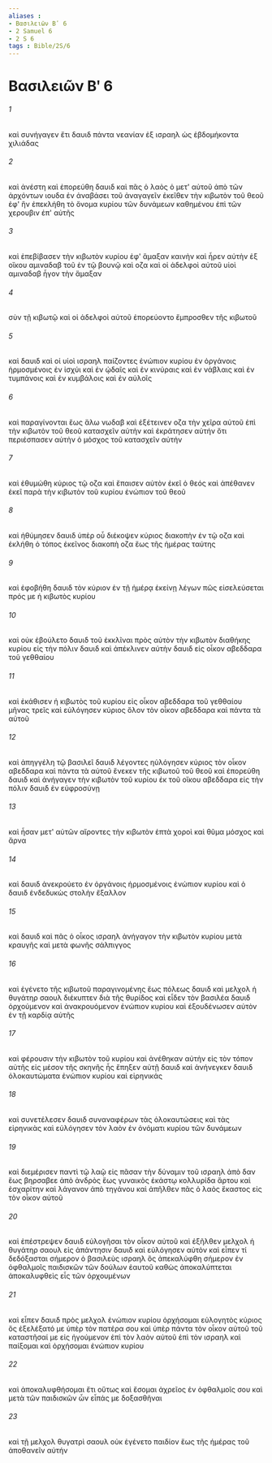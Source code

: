 ```yaml
---
aliases : 
- Βασιλειῶν Βʹ 6
- 2 Samuel 6
- 2 S 6
tags : Bible/2S/6
---
```


# Βασιλειῶν Βʹ 6

###### 1
καὶ συνήγαγεν ἔτι δαυιδ πάντα νεανίαν ἐξ ισραηλ ὡς ἑβδομήκοντα χιλιάδας
###### 2
καὶ ἀνέστη καὶ ἐπορεύθη δαυιδ καὶ πᾶς ὁ λαὸς ὁ μετ' αὐτοῦ ἀπὸ τῶν ἀρχόντων ιουδα ἐν ἀναβάσει τοῦ ἀναγαγεῖν ἐκεῖθεν τὴν κιβωτὸν τοῦ θεοῦ ἐφ' ἣν ἐπεκλήθη τὸ ὄνομα κυρίου τῶν δυνάμεων καθημένου ἐπὶ τῶν χερουβιν ἐπ' αὐτῆς
###### 3
καὶ ἐπεβίβασεν τὴν κιβωτὸν κυρίου ἐφ' ἅμαξαν καινὴν καὶ ἦρεν αὐτὴν ἐξ οἴκου αμιναδαβ τοῦ ἐν τῷ βουνῷ καὶ οζα καὶ οἱ ἀδελφοὶ αὐτοῦ υἱοὶ αμιναδαβ ἦγον τὴν ἅμαξαν
###### 4
σὺν τῇ κιβωτῷ καὶ οἱ ἀδελφοὶ αὐτοῦ ἐπορεύοντο ἔμπροσθεν τῆς κιβωτοῦ
###### 5
καὶ δαυιδ καὶ οἱ υἱοὶ ισραηλ παίζοντες ἐνώπιον κυρίου ἐν ὀργάνοις ἡρμοσμένοις ἐν ἰσχύι καὶ ἐν ᾠδαῖς καὶ ἐν κινύραις καὶ ἐν νάβλαις καὶ ἐν τυμπάνοις καὶ ἐν κυμβάλοις καὶ ἐν αὐλοῖς
###### 6
καὶ παραγίνονται ἕως ἅλω νωδαβ καὶ ἐξέτεινεν οζα τὴν χεῖρα αὐτοῦ ἐπὶ τὴν κιβωτὸν τοῦ θεοῦ κατασχεῖν αὐτὴν καὶ ἐκράτησεν αὐτήν ὅτι περιέσπασεν αὐτὴν ὁ μόσχος τοῦ κατασχεῖν αὐτήν
###### 7
καὶ ἐθυμώθη κύριος τῷ οζα καὶ ἔπαισεν αὐτὸν ἐκεῖ ὁ θεός καὶ ἀπέθανεν ἐκεῖ παρὰ τὴν κιβωτὸν τοῦ κυρίου ἐνώπιον τοῦ θεοῦ
###### 8
καὶ ἠθύμησεν δαυιδ ὑπὲρ οὗ διέκοψεν κύριος διακοπὴν ἐν τῷ οζα καὶ ἐκλήθη ὁ τόπος ἐκεῖνος διακοπὴ οζα ἕως τῆς ἡμέρας ταύτης
###### 9
καὶ ἐφοβήθη δαυιδ τὸν κύριον ἐν τῇ ἡμέρᾳ ἐκείνῃ λέγων πῶς εἰσελεύσεται πρός με ἡ κιβωτὸς κυρίου
###### 10
καὶ οὐκ ἐβούλετο δαυιδ τοῦ ἐκκλῖναι πρὸς αὑτὸν τὴν κιβωτὸν διαθήκης κυρίου εἰς τὴν πόλιν δαυιδ καὶ ἀπέκλινεν αὐτὴν δαυιδ εἰς οἶκον αβεδδαρα τοῦ γεθθαίου
###### 11
καὶ ἐκάθισεν ἡ κιβωτὸς τοῦ κυρίου εἰς οἶκον αβεδδαρα τοῦ γεθθαίου μῆνας τρεῖς καὶ εὐλόγησεν κύριος ὅλον τὸν οἶκον αβεδδαρα καὶ πάντα τὰ αὐτοῦ
###### 12
καὶ ἀπηγγέλη τῷ βασιλεῖ δαυιδ λέγοντες ηὐλόγησεν κύριος τὸν οἶκον αβεδδαρα καὶ πάντα τὰ αὐτοῦ ἕνεκεν τῆς κιβωτοῦ τοῦ θεοῦ καὶ ἐπορεύθη δαυιδ καὶ ἀνήγαγεν τὴν κιβωτὸν τοῦ κυρίου ἐκ τοῦ οἴκου αβεδδαρα εἰς τὴν πόλιν δαυιδ ἐν εὐφροσύνῃ
###### 13
καὶ ἦσαν μετ' αὐτῶν αἴροντες τὴν κιβωτὸν ἑπτὰ χοροὶ καὶ θῦμα μόσχος καὶ ἄρνα
###### 14
καὶ δαυιδ ἀνεκρούετο ἐν ὀργάνοις ἡρμοσμένοις ἐνώπιον κυρίου καὶ ὁ δαυιδ ἐνδεδυκὼς στολὴν ἔξαλλον
###### 15
καὶ δαυιδ καὶ πᾶς ὁ οἶκος ισραηλ ἀνήγαγον τὴν κιβωτὸν κυρίου μετὰ κραυγῆς καὶ μετὰ φωνῆς σάλπιγγος
###### 16
καὶ ἐγένετο τῆς κιβωτοῦ παραγινομένης ἕως πόλεως δαυιδ καὶ μελχολ ἡ θυγάτηρ σαουλ διέκυπτεν διὰ τῆς θυρίδος καὶ εἶδεν τὸν βασιλέα δαυιδ ὀρχούμενον καὶ ἀνακρουόμενον ἐνώπιον κυρίου καὶ ἐξουδένωσεν αὐτὸν ἐν τῇ καρδίᾳ αὐτῆς
###### 17
καὶ φέρουσιν τὴν κιβωτὸν τοῦ κυρίου καὶ ἀνέθηκαν αὐτὴν εἰς τὸν τόπον αὐτῆς εἰς μέσον τῆς σκηνῆς ἧς ἔπηξεν αὐτῇ δαυιδ καὶ ἀνήνεγκεν δαυιδ ὁλοκαυτώματα ἐνώπιον κυρίου καὶ εἰρηνικάς
###### 18
καὶ συνετέλεσεν δαυιδ συναναφέρων τὰς ὁλοκαυτώσεις καὶ τὰς εἰρηνικὰς καὶ εὐλόγησεν τὸν λαὸν ἐν ὀνόματι κυρίου τῶν δυνάμεων
###### 19
καὶ διεμέρισεν παντὶ τῷ λαῷ εἰς πᾶσαν τὴν δύναμιν τοῦ ισραηλ ἀπὸ δαν ἕως βηρσαβεε ἀπὸ ἀνδρὸς ἕως γυναικὸς ἑκάστῳ κολλυρίδα ἄρτου καὶ ἐσχαρίτην καὶ λάγανον ἀπὸ τηγάνου καὶ ἀπῆλθεν πᾶς ὁ λαὸς ἕκαστος εἰς τὸν οἶκον αὐτοῦ
###### 20
καὶ ἐπέστρεψεν δαυιδ εὐλογῆσαι τὸν οἶκον αὐτοῦ καὶ ἐξῆλθεν μελχολ ἡ θυγάτηρ σαουλ εἰς ἀπάντησιν δαυιδ καὶ εὐλόγησεν αὐτὸν καὶ εἶπεν τί δεδόξασται σήμερον ὁ βασιλεὺς ισραηλ ὃς ἀπεκαλύφθη σήμερον ἐν ὀφθαλμοῖς παιδισκῶν τῶν δούλων ἑαυτοῦ καθὼς ἀποκαλύπτεται ἀποκαλυφθεὶς εἷς τῶν ὀρχουμένων
###### 21
καὶ εἶπεν δαυιδ πρὸς μελχολ ἐνώπιον κυρίου ὀρχήσομαι εὐλογητὸς κύριος ὃς ἐξελέξατό με ὑπὲρ τὸν πατέρα σου καὶ ὑπὲρ πάντα τὸν οἶκον αὐτοῦ τοῦ καταστῆσαί με εἰς ἡγούμενον ἐπὶ τὸν λαὸν αὐτοῦ ἐπὶ τὸν ισραηλ καὶ παίξομαι καὶ ὀρχήσομαι ἐνώπιον κυρίου
###### 22
καὶ ἀποκαλυφθήσομαι ἔτι οὕτως καὶ ἔσομαι ἀχρεῖος ἐν ὀφθαλμοῖς σου καὶ μετὰ τῶν παιδισκῶν ὧν εἶπάς με δοξασθῆναι
###### 23
καὶ τῇ μελχολ θυγατρὶ σαουλ οὐκ ἐγένετο παιδίον ἕως τῆς ἡμέρας τοῦ ἀποθανεῖν αὐτήν

